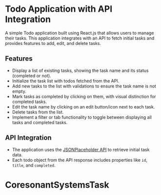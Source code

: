 # Todo Application with API Integration

A simple Todo application built using React.js that allows users to manage their tasks. This application integrates with an API to fetch initial tasks and provides features to add, edit, and delete tasks.

## Features

- Display a list of existing tasks, showing the task name and its status (completed or not).
- Initialize the task list with todos fetched from the API.
- Add new tasks to the list with validations to ensure the task name is not empty.
- Mark tasks as completed by clicking on them, with visual distinction for completed tasks.
- Edit the task name by clicking on an edit button/icon next to each task.
- Delete tasks from the list.
- Implement a filter or tab functionality to toggle between displaying all tasks and completed tasks.

## API Integration

- The application uses the [JSONPlaceholder API](https://jsonplaceholder.typicode.com/users/1/todos) to retrieve initial task data.
- Each todo object from the API response includes properties like `id`, `title`, and `completed`.
# CoresonantSystemsTask
